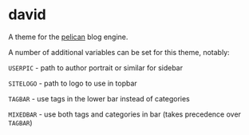 david
=====

A theme for the [pelican](https://github.com/getpelican/pelican) blog engine.

A number of additional variables can be set for this theme, notably:

  `USERPIC` - path to author portrait or similar for sidebar
  
  `SITELOGO` - path to logo to use in topbar
  
  `TAGBAR` - use tags in the lower bar instead of categories
  
  `MIXEDBAR` - use both tags and categories in bar (takes precedence over `TAGBAR`)